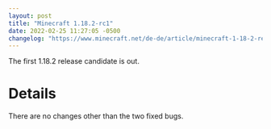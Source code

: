 ```yaml
---
layout: post
title: "Minecraft 1.18.2-rc1"
date: 2022-02-25 11:27:05 -0500
changelog: "https://www.minecraft.net/de-de/article/minecraft-1-18-2-release-candidate-1"
---
```


The first 1.18.2 release candidate is out.

# Details

There are no changes other than the two fixed bugs.

